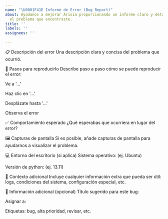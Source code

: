 ```yaml
---
name: "\U0001F41E Informe de Error (Bug Report)"
about: Ayúdanos a mejorar Arisia proporcionando un informe claro y detallado sobre
  el problema que encontraste.
title: ''
labels: ''
assignees: ''

---
```


📋 Descripción del error
Una descripción clara y concisa del problema que ocurrió.

🔁 Pasos para reproducirlo
Describe paso a paso cómo se puede reproducir el error:

Ve a '...'

Haz clic en '...'

Desplázate hasta '...'

Observa el error

✅ Comportamiento esperado
¿Qué esperabas que ocurriera en lugar del error?

🖼️ Capturas de pantalla
Si es posible, añade capturas de pantalla para ayudarnos a visualizar el problema.

💻 Entorno del escritorio (si aplica)
Sistema operativo: (ej. Ubuntu)

Versión de python: (ej. 13.11)

🧩 Contexto adicional
Incluye cualquier información extra que pueda ser útil: logs, condiciones del sistema, configuración especial, etc.

📝 Información adicional (opcional)
Título sugerido para este bug:

Asignar a:

Etiquetas: bug, alta prioridad, revisar, etc.

